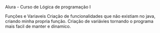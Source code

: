Alura - Curso de Lógica de programação I

Funções e Variaveis
Criação de funcionalidades que não existiam no java, criando minha propria função.
Criação de variávies tornando o programa mais facil de manter e dinamico.
